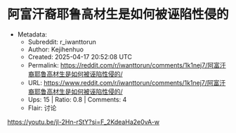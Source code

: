 # 阿富汗裔耶鲁高材生是如何被诬陷性侵的

- Metadata:
  - Subreddit: r_iwanttorun
  - Author: Kejihenhuo
  - Created: 2025-04-17 20:52:08 UTC
  - Permalink: https://reddit.com/r/iwanttorun/comments/1k1nej7/阿富汗裔耶鲁高材生是如何被诬陷性侵的/
  - URL: https://www.reddit.com/r/iwanttorun/comments/1k1nej7/阿富汗裔耶鲁高材生是如何被诬陷性侵的/
  - Ups: 15 | Ratio: 0.8 | Comments: 4
  - Flair: 讨论


<https://youtu.be/jl-2Hn-rStY?si=F_2KdeaHa2e0vA-w>


